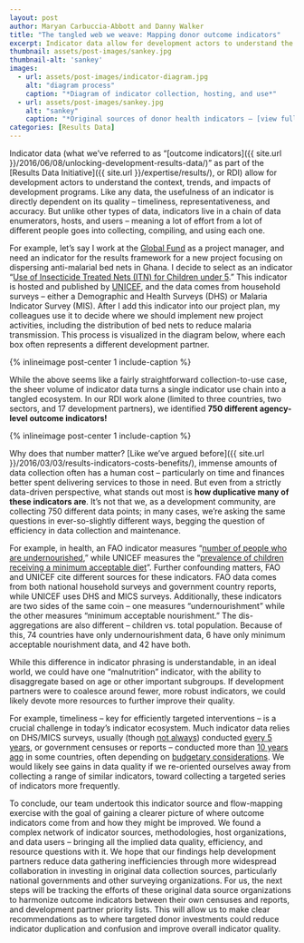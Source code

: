 ```yaml
---
layout: post
author: Maryan Carbuccia-Abbott and Danny Walker
title: "The tangled web we weave: Mapping donor outcome indicators"
excerpt: Indicator data allow for development actors to understand the context...
thumbnail: assets/post-images/sankey.jpg
thumbnail-alt: 'sankey'
images:
  - url: assets/post-images/indicator-diagram.jpg
    alt: "diagram process"
    caption: "*Diagram of indicator collection, hosting, and use*"
  - url: assets/post-images/sankey.jpg
    alt: "sankey"
    caption: "*Original sources of donor health indicators – [view full visualization](http://rdi.developmentgateway.org)*"
categories: [Results Data]
---
```


Indicator data (what we’ve referred to as “[outcome indicators]({{ site.url }}/2016/06/08/unlocking-development-results-data/)” as part of the [Results Data Initiative]({{ site.url }}/expertise/results/), or RDI) allow for development actors to understand the context, trends, and impacts of development programs. Like any data, the usefulness of an indicator is directly dependent on its quality – timeliness, representativeness, and accuracy. But unlike other types of data, indicators live in a chain of data enumerators, hosts, and users – meaning a lot of effort from a lot of different people goes into collecting, compiling, and using each one.

For example, let’s say I work at the [Global Fund](http://www.theglobalfund.org/en/malaria/) as a project manager, and need an indicator for the results framework for a new project focusing on dispersing anti-malarial bed nets in Ghana. I decide to select as an indicator “[Use of Insecticide Treated Nets (ITN) for Children under 5](http://mdgs.un.org/unsd/mi/wiki/6-7-Proportion-of-children-under-5-sleeping-under-insecticide-treated-bednets.ashx).” This indicator is hosted and published by [UNICEF](http://data.unicef.org/child-health/malaria.html), and the data comes from household surveys – either a Demographic and Health Surveys (DHS) or Malaria Indicator Survey (MIS). After I add this indicator into our project plan, my colleagues use it to decide where we should implement new project activities, including the distribution of bed nets to reduce malaria transmission. This process is visualized in the diagram below, where each box often represents a different development partner.

{% inlineimage post-center 1 include-caption %}

While the above seems like a fairly straightforward collection-to-use case, the sheer volume of indicator data turns a single indicator use chain into a tangled ecosystem. In our RDI work alone (limited to three countries, two sectors, and 17 development partners), we identified **750 different agency-level outcome indicators!**

{% inlineimage post-center 1 include-caption %}

Why does that number matter? [Like we’ve argued before]({{ site.url }}/2016/03/03/results-indicators-costs-benefits/), immense amounts of data collection often has a human cost – particularly on time and finances better spent delivering services to those in need. But even from a strictly data-driven perspective, what stands out most is **how duplicative many of these indicators are**. It’s not that we, as a development community, are collecting 750 different data points; in many cases, we’re asking the same questions in ever-so-slightly different ways, begging the question of efficiency in data collection and maintenance.

For example, in health, an FAO indicator measures “[number of people who are undernourished](http://www.fao.org/3/a-i4646e.pdf),” while UNICEF measures the “[prevalence of children receiving a minimum acceptable diet](http://data.unicef.org/nutrition/iycf.html)”. Further confounding matters, FAO and UNICEF cite different sources for these indicators. FAO data comes from both national household surveys and government country reports, while UNICEF uses DHS and MICS surveys. Additionally, these indicators are two sides of the same coin – one measures “undernourishment” while the other measures “minimum acceptable nourishment.” The dis-aggregations are also different – children vs. total population. Because of this, 74 countries have only undernourishment data, 6 have only minimum acceptable nourishment data, and 42 have both.

While this difference in indicator phrasing is understandable, in an ideal world, we could have one “malnutrition” indicator, with the ability to disaggregate based on age or other important subgroups. If development partners were to coalesce around fewer, more robust indicators, we could likely devote more resources to further improve their quality. 

For example, timeliness – key for efficiently targeted interventions – is a crucial challenge in today’s indicator ecosystem. Much indicator data relies on DHS/MICS surveys, usually (though [not always](http://dhsprogram.com/What-We-Do/survey-search.cfm?pgtype=main&SrvyTp=country)) conducted [every 5 years](http://dhsprogram.com/What-We-Do/Survey-Types/DHS.cfm), or government censuses or reports – conducted more than [10 years ago](http://unstats.un.org/unsd/demographic/sources/census/censusdates.htm) in some countries, often depending on [budgetary considerations](http://www.unfpa.org/census). We would likely see gains in data quality if we re-oriented ourselves away from collecting a range of similar indicators, toward collecting a targeted series of indicators more frequently.

To conclude, our team undertook this indicator source and flow-mapping exercise with the goal of gaining a clearer picture of where outcome indicators come from and how they might be improved. We found a complex network of indicator sources, methodologies, host organizations, and data users – bringing all the implied data quality, efficiency, and resource questions with it. We hope that our findings help development partners reduce data gathering inefficiencies through more widespread collaboration in investing in original data collection sources, particularly national governments and other surveying organizations. For us, the next steps will be tracking the efforts of these original data source organizations to harmonize outcome indicators between their own censuses and reports, and development partner priority lists. This will allow us to make clear recommendations as to where targeted donor investments could reduce indicator duplication and confusion and improve overall indicator quality.
